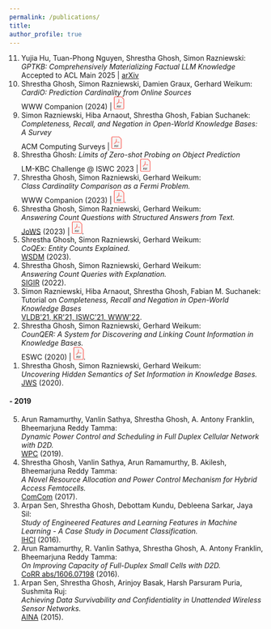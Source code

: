 ```yaml
---
permalink: /publications/
title:
author_profile: true
---
```


<ol reversed class="small">
  <li>
    Yujia Hu, Tuan-Phong Nguyen, Shrestha Ghosh, Simon Razniewski: <br>
    <i>GPTKB: Comprehensively Materializing Factual LLM Knowledge</i><br>
    Accepted to ACL Main 2025 | <a href="https://arxiv.org/abs/2411.04920">arXiv</a> 
  </li>
  <li>
    Shrestha Ghosh, Simon Razniewski, Damien Graux, Gerhard Weikum: <br>
    <i>CardiO: Prediction Cardinality from Online Sources</i><br>
    WWW Companion (2024) | <a href="/files/WWW_2024.pdf"><img src="/images/pdf-icon.png" width="20px"></a>
  </li>
  <li>
    Simon Razniewski, Hiba Arnaout, Shrestha Ghosh, Fabian Suchanek: <br>
    <i>Completeness, Recall, and Negation in Open-World Knowledge Bases: A Survey</i><br>
    ACM Computing Surveys | <a href="https://dl.acm.org/doi/10.1145/3639563"><img src="/images/pdf-icon.png" width="20px"></a>
  </li>
  <li>
    Shrestha Ghosh: <i>Limits of Zero-shot Probing on Object Prediction</i> <br>
    LM-KBC Challenge @ ISWC 2023 | <a href="https://ceur-ws.org/Vol-3577/paper1.pdf"><img src="/images/pdf-icon.png" width="20px"></a>
  </li>
  <li>
    Shrestha Ghosh, Simon Razniewski, Gerhard Weikum: <br>
    <i>Class Cardinality Comparison as a Fermi Problem.</i><br>
    WWW Companion (2023) | <a href="/files/WWW_2023.pdf"><img src="/images/pdf-icon.png" width="20px"></a>.
  </li>
  <li>
    Shrestha Ghosh, Simon Razniewski, Gerhard Weikum: <br>
    <i>Answering Count Questions with Structured Answers from Text.</i><br>
    <a href="https://www.sciencedirect.com/science/article/abs/pii/S1570826822000531">JoWS</a> (2023) | <a href="/files/JoWS_2022.pdf"><img src="/images/pdf-icon.png" width="20px"></a>.
  </li>
  <li>
    Shrestha Ghosh, Simon Razniewski, Gerhard Weikum: <br>
    <i>CoQEx: Entity Counts Explained.</i><br>
    <a href="https://dl.acm.org/doi/10.1145/3539597.3573021">WSDM</a> (2023).
  </li>
  <li>
    Shrestha Ghosh, Simon Razniewski, Gerhard Weikum: <br>
    <i>Answering Count Queries with Explanation.</i><br>
    <a href="https://dl.acm.org/doi/pdf/10.1145/3477495.3531870">SIGIR</a> (2022).
  </li>
  <li>
    Simon Razniewski, Hiba Arnaout, Shrestha Ghosh, Fabian M. Suchanek: <br>
    Tutorial on <i>Completeness, Recall and Negation in Open-World Knowledge Bases</i> <br>
    <a href="https://www.mpi-inf.mpg.de/departments/databases-and-information-systems/research/knowledge-base-recall/tutorials">VLDB'21, KR'21, ISWC'21, WWW'22</a>.
  </li>
  <li>
    Shrestha Ghosh, Simon Razniewski, Gerhard Weikum: <br>
    <i>CounQER: A System for Discovering and Linking Count Information in Knowledge Bases.</i>  <br>
    ESWC (2020) | <a href="https://arxiv.org/pdf/2005.03529.pdf"><img  src="/images/pdf-icon.png" width="20px"></a>.  
  </li>  
  <li>
    Shrestha Ghosh, Simon Razniewski, Gerhard Weikum: <br>
    <i>Uncovering Hidden Semantics of Set Information in Knowledge Bases.</i> <br>
    <a href="https://www.sciencedirect.com/science/article/pii/S1570826820300317?via%3Dihub">JWS</a> (2020).  
  </li>
</ol>

<h4>- 2019</h4>
<ol reversed class="small">
  <li>
    Arun Ramamurthy, Vanlin Sathya, Shrestha Ghosh, A. Antony Franklin, Bheemarjuna Reddy Tamma: <br>
    <i>Dynamic Power Control and Scheduling in Full Duplex Cellular Network with D2D.</i> <br>
    <a href="https://link.springer.com/article/10.1007/s11277-018-6045-2">WPC</a> (2019).  
  </li>
  <li>
    Shrestha Ghosh, Vanlin Sathya, Arun Ramamurthy, B. Akilesh, Bheemarjuna Reddy Tamma: <br>
    <i>A Novel Resource Allocation and Power Control Mechanism for Hybrid Access Femtocells.</i> <br>
    <a href="https://www.sciencedirect.com/science/article/abs/pii/S0140366416304509?via%3Dihub">ComCom</a> (2017).
  </li>
  <li>
    Arpan Sen, Shrestha Ghosh, Debottam Kundu, Debleena Sarkar, Jaya Sil: <br>
    <i>Study of Engineered Features and Learning Features in Machine Learning - A Case Study in Document Classification.</i> <br>
    <a href="https://link.springer.com/chapter/10.1007/978-3-319-52503-7_13">IHCI</a> (2016).
  </li>
  <li>
    Arun Ramamurthy, R. Vanlin Sathya, Shrestha Ghosh, A. Antony Franklin, Bheemarjuna Reddy Tamma: <br>
    <i>On Improving Capacity of Full-Duplex Small Cells with D2D.</i> <br>
    <a href="https://arxiv.org/pdf/1606.07198.pdf">CoRR abs/1606.07198</a> (2016).
  </li>
  <li>
    Arpan Sen, Shrestha Ghosh, Arinjoy Basak, Harsh Parsuram Puria, Sushmita Ruj: <br>
    <i>Achieving Data Survivability and Confidentiality in Unattended Wireless Sensor Networks.</i> <br>
    <a href="https://ieeexplore.ieee.org/stamp/stamp.jsp?arnumber=7097976&casa_token=wvVpiA0RJPgAAAAA:Cvg4H9Au63JS4uOQeNI25zpcy3qb6eBeZ6JYfeaYXO3vJ_nfHmZWLA-diFdylojiz-BWwRRVVA&tag=1">AINA</a> (2015).
  </li>
</ol>